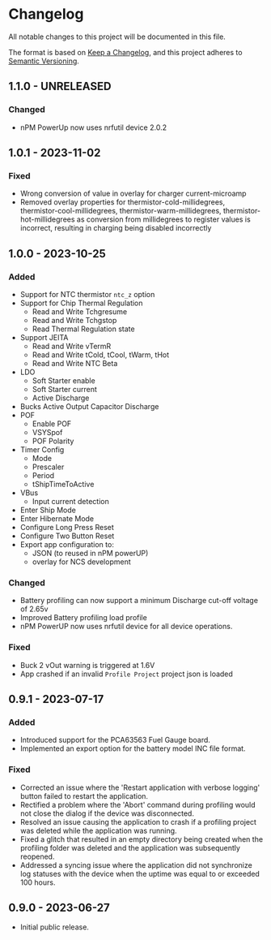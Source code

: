 # Changelog

All notable changes to this project will be documented in this file.

The format is based on [Keep a Changelog](https://keepachangelog.com/en/1.0.0/),
and this project adheres to
[Semantic Versioning](https://semver.org/spec/v2.0.0.html).

## 1.1.0 - UNRELEASED

### Changed

-   nPM PowerUp now uses nrfutil device 2.0.2

## 1.0.1 - 2023-11-02

### Fixed

-   Wrong conversion of value in overlay for charger current-microamp
-   Removed overlay properties for thermistor-cold-millidegrees,
    thermistor-cool-millidegrees, thermistor-warm-millidegrees,
    thermistor-hot-millidegrees as conversion from millidegrees to register
    values is incorrect, resulting in charging being disabled incorrectly

## 1.0.0 - 2023-10-25

### Added

-   Support for NTC thermistor `ntc_z` option
-   Support for Chip Thermal Regulation
    -   Read and Write Tchgresume
    -   Read and Write Tchgstop
    -   Read Thermal Regulation state
-   Support JEITA
    -   Read and Write vTermR
    -   Read and Write tCold, tCool, tWarm, tHot
    -   Read and Write NTC Beta
-   LDO
    -   Soft Starter enable
    -   Soft Starter current
    -   Active Discharge
-   Bucks Active Output Capacitor Discharge
-   POF
    -   Enable POF
    -   VSYSpof
    -   POF Polarity
-   Timer Config
    -   Mode
    -   Prescaler
    -   Period
    -   tShipTimeToActive
-   VBus
    -   Input current detection
-   Enter Ship Mode
-   Enter Hibernate Mode
-   Configure Long Press Reset
-   Configure Two Button Reset
-   Export app configuration to:
    -   JSON (to reused in nPM powerUP)
    -   overlay for NCS development

### Changed

-   Battery profiling can now support a minimum Discharge cut-off voltage of
    2.65v
-   Improved Battery profiling load profile
-   nPM PowerUP now uses nrfutil device for all device operations.

### Fixed

-   Buck 2 vOut warning is triggered at 1.6V
-   App crashed if an invalid `Profile Project` project json is loaded

## 0.9.1 - 2023-07-17

### Added

-   Introduced support for the PCA63563 Fuel Gauge board.
-   Implemented an export option for the battery model INC file format.

### Fixed

-   Corrected an issue where the 'Restart application with verbose logging'
    button failed to restart the application.
-   Rectified a problem where the 'Abort' command during profiling would not
    close the dialog if the device was disconnected.
-   Resolved an issue causing the application to crash if a profiling project
    was deleted while the application was running.
-   Fixed a glitch that resulted in an empty directory being created when the
    profiling folder was deleted and the application was subsequently reopened.
-   Addressed a syncing issue where the application did not synchronize log
    statuses with the device when the uptime was equal to or exceeded 100 hours.

## 0.9.0 - 2023-06-27

-   Initial public release.
